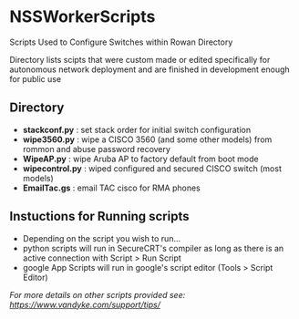 # NSSWorkerScripts
Scripts Used to Configure Switches within Rowan Directory

Directory lists scipts that were custom made or edited specifically for autonomous network deployment and are finished in development enough for public use

## Directory
- **stackconf.py**    : set stack order for initial switch configuration
- **wipe3560.py**     : wipe a CISCO 3560 (and some other models) from rommon and abuse password recovery
- **WipeAP.py**       : wipe Aruba AP to factory default from boot mode
- **wipecontrol.py**  : wiped configured and secured CISCO switch (most models)
- **EmailTac.gs**     : email TAC cisco for RMA phones

## Instuctions for Running scripts 

- Depending on the script you wish to run...
- python scripts will run in SecureCRT's compiler as long as there is an active connection with Script > Run Script
- google App Scripts will run in google's script editor (Tools > Script Editor)

*For more details on other scripts provided see: https://www.vandyke.com/support/tips/*
